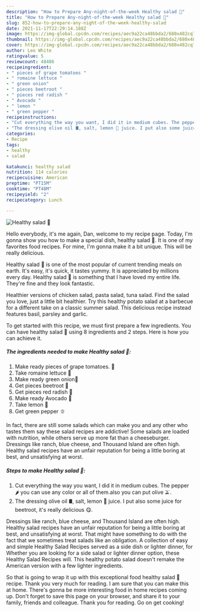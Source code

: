 ```yaml
---
description: "How to Prepare Any-night-of-the-week Healthy salad 🥗"
title: "How to Prepare Any-night-of-the-week Healthy salad 🥗"
slug: 852-how-to-prepare-any-night-of-the-week-healthy-salad
date: 2021-11-17T22:29:14.188Z
image: https://img-global.cpcdn.com/recipes/aec9a22ca48bbda2/680x482cq70/healthy-salad-recipe-main-photo.jpg
thumbnail: https://img-global.cpcdn.com/recipes/aec9a22ca48bbda2/680x482cq70/healthy-salad-recipe-main-photo.jpg
cover: https://img-global.cpcdn.com/recipes/aec9a22ca48bbda2/680x482cq70/healthy-salad-recipe-main-photo.jpg
author: Leo White
ratingvalue: 5
reviewcount: 48486
recipeingredient:
- " pieces of grape tomatoes "
- " romaine lettuce "
- " green onion"
- " pieces beetroot "
- " pieces red radish "
- " Avocado "
- " lemon "
- " green pepper "
recipeinstructions:
- "Cut everything the way you want, I did it in medium cubes. The pepper 🌶 you can use any color or all of them.also you can put olive 🫒."
- "The dressing olive oil 🛢, salt, lemon 🍋 juice. I put also some juice for beetroot, it&#39;s really delicious 😋."
categories:
- Recipe
tags:
- healthy
- salad

katakunci: healthy salad 
nutrition: 114 calories
recipecuisine: American
preptime: "PT15M"
cooktime: "PT48M"
recipeyield: "2"
recipecategory: Lunch

---
```



![Healthy salad 🥗](https://img-global.cpcdn.com/recipes/aec9a22ca48bbda2/680x482cq70/healthy-salad-recipe-main-photo.jpg)

Hello everybody, it's me again, Dan, welcome to my recipe page. Today, I'm gonna show you how to make a special dish, healthy salad 🥗. It is one of my favorites food recipes. For mine, I'm gonna make it a bit unique. This will be really delicious.

Healthy salad 🥗 is one of the most popular of current trending meals on earth. It's easy, it's quick, it tastes yummy. It is appreciated by millions every day. Healthy salad 🥗 is something that I have loved my entire life. They're fine and they look fantastic.

Healthier versions of chicken salad, pasta salad, tuna salad. Find the salad you love, just a little bit healthier. Try this healthy potato salad at a barbecue for a different take on a classic summer salad. This delicious recipe instead features basil, parsley and garlic.


To get started with this recipe, we must first prepare a few ingredients. You can have healthy salad 🥗 using 8 ingredients and 2 steps. Here is how you can achieve it.

<!--inarticleads1-->

##### The ingredients needed to make Healthy salad 🥗:

1. Make ready  pieces of grape tomatoes. 🍅
1. Take  romaine lettuce 🥬
1. Make ready  green onion🧅
1. Get  pieces beetroot 🌸
1. Get  pieces red radish 🍁
1. Make ready  Avocado 🥑
1. Take  lemon 🍋
1. Get  green pepper 🫑


In fact, there are still some salads which can make you and any other who tastes them say these salad recipes are addictive! Some salads are loaded with nutrition, while others serve up more fat than a cheeseburger. Dressings like ranch, blue cheese, and Thousand Island are often high. Healthy salad recipes have an unfair reputation for being a little boring at best, and unsatisfying at worst. 

<!--inarticleads2-->

##### Steps to make Healthy salad 🥗:

1. Cut everything the way you want, I did it in medium cubes. The pepper 🌶 you can use any color or all of them.also you can put olive 🫒.
1. The dressing olive oil 🛢, salt, lemon 🍋 juice. I put also some juice for beetroot, it&#39;s really delicious 😋.


Dressings like ranch, blue cheese, and Thousand Island are often high. Healthy salad recipes have an unfair reputation for being a little boring at best, and unsatisfying at worst. That might have something to do with the fact that we sometimes treat salads like an obligation. A collection of easy and simple Healthy Salad Recipes served as a side dish or lighter dinner, for Whether you are looking for a side salad or lighter dinner option, these Healthy Salad Recipes will. This healthy potato salad doesn&#39;t remake the American version with a few lighter ingredients. 

So that is going to wrap it up with this exceptional food healthy salad 🥗 recipe. Thank you very much for reading. I am sure that you can make this at home. There's gonna be more interesting food in home recipes coming up. Don't forget to save this page on your browser, and share it to your family, friends and colleague. Thank you for reading. Go on get cooking!
